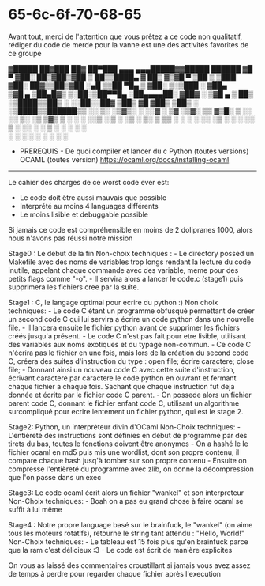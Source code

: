 # 65-6c-6f-70-68-65

Avant tout, merci de l'attention que vous prêtez a ce code non qualitatif, rédiger du code de merde pour la vanne est une des activités favorites de ce groupe


▓█████  ██▓███   ██▓ ██▀███   ▄▄▄     ▄▄▄█████▓▓█████   ██████ 
▓█   ▀ ▓██░  ██▒▓██▒▓██ ▒ ██▒▒████▄   ▓  ██▒ ▓▒▓█   ▀ ▒██    ▒ 
▒███   ▓██░ ██▓▒▒██▒▓██ ░▄█ ▒▒██  ▀█▄ ▒ ▓██░ ▒░▒███   ░ ▓██▄   
▒▓█  ▄ ▒██▄█▓▒ ▒░██░▒██▀▀█▄  ░██▄▄▄▄██░ ▓██▓ ░ ▒▓█  ▄   ▒   ██▒
░▒████▒▒██▒ ░  ░░██░░██▓ ▒██▒ ▓█   ▓██▒ ▒██▒ ░ ░▒████▒▒██████▒▒
░░ ▒░ ░▒▓▒░ ░  ░░▓  ░ ▒▓ ░▒▓░ ▒▒   ▓▒█░ ▒ ░░   ░░ ▒░ ░▒ ▒▓▒ ▒ ░
 ░ ░  ░░▒ ░      ▒ ░  ░▒ ░ ▒░  ▒   ▒▒ ░   ░     ░ ░  ░░ ░▒  ░ ░
   ░   ░░        ▒ ░  ░░   ░   ░   ▒    ░         ░   ░  ░  ░  
   ░  ░          ░     ░           ░  ░           ░  ░      ░  
                                                               

- PREREQUIS -
De quoi compiler et lancer du c
Python (toutes versions)
OCAML (toutes version) https://ocaml.org/docs/installing-ocaml
--------------

Le cahier des charges de ce worst code ever est:
- Le code doit être aussi mauvais que possible
- Interprété au moins 4 languages différents
- Le moins lisible et debuggable possible

Si jamais ce code est compréhensible en moins de 2 dolipranes 1000, alors nous n'avons pas réussi notre mission

Stage0 : Le debut de la fin
    Non-choix techniques :
      - Le directory possed un Makefile avec des noms de variables trop longs rendant la lecture du code inutile, appelant chaque commande avec des variable, meme pour des petits flags comme "-o".
      - Il servira alors a lancer le code.c (stage1) puis supprimera les fichiers cree par la suite.

Stage1 : C, le langage optimal pour ecrire du python :)
    Non choix techniques:
      - Le code C étant un programme obfusqué permettant de créer un second code C qui lui servira a écrire un code python dans une nouvelle file.
      - Il lancera ensuite le fichier python avant de supprimer les fichiers créés jusqu'a présent.
      - Le code C n'est pas fait pour etre lisible, utilisant des variables aux noms exotiques et du typage non-commun.
      - Ce code C n'écrira pas le fichier en une fois, mais lors de la création du second code C, créera des suites d'instruction du type :
            open file; écrire caractere; close file;
      - Donnant ainsi un nouveau code C avec cette suite d'instruction, écrivant caractere par caractere le code python en ouvrant et fermant chaque fichier a chaque fois. Sachant que chaque instruction fut deja donnée et écrite par le fichier code C parent.
      - On possede alors un fichier parent code C, donnant le fichier enfant code C, utilisant un algorithme surcompliqué pour ecrire lentement un fichier python, qui est le stage 2.

Stage2: Python, un interprèteur divin d'OCaml
    Non-Choix techniques:
      - L'entièreté des instructions sont définies en début de programme par des tirets du bas, toutes le fonctions doivent être anonymes
      - On a hashé le le fichier ocaml en md5 puis mis une wordlist, dont son propre contenu, il compare chaque hash jusq'à tomber sur son propre contenu
      - Ensuite on compresse l'entièreté du programme avec zlib, on donne la décompression que l'on passe dans un exec

Stage3: Le code ocaml écrit alors un fichier "wankel" et son interpreteur
    Non-Choix techniques:
     - Boah on a pas eu grand chose à faire ocaml se suffit à lui même

Stage4 : Notre propre language basé sur le brainfuck, le "wankel" (on aime tous les moteurs rotatifs), retourne le string tant attendu : "Hello, World!"
    Non-Choix techniques:
     - Le tableau est 15 fois plus qu'en brainfuck parce que la ram c'est délicieux :3
     - Le code est écrit de manière explicites


On vous as laissé des commentaires croustillant si jamais vous avez assez de temps à perdre pour regarder chaque fichier après l'execution

